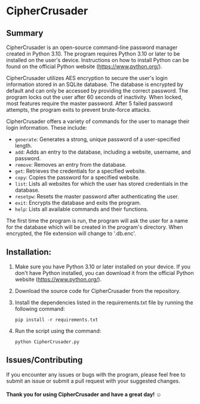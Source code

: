 # CipherCrusader
## Summary
CipherCrusader is an open-source command-line password manager created in Python 3.10. The program requires Python 3.10 or later to be installed on the user's device. Instructions on how to install Python can be found on the official Python website (https://www.python.org/).

CipherCrusader utilizes AES encryption to secure the user's login information stored in an SQLite database. The database is encrypted by default and can only be accessed by providing the correct password. The program locks out the user after 60 seconds of inactivity. When locked, most features require the master password. After 5 failed password attempts, the program exits to prevent brute-force attacks.

CipherCrusader offers a variety of commands for the user to manage their login information. These include:
- `generate`: Generates a strong, unique password of a user-specified length.
- `add`: Adds an entry to the database, including a website, username, and password.
- `remove`: Removes an entry from the database.
- `get`: Retrieves the credentials for a specified website.
- `copy`: Copies the password for a specified website.
- `list`: Lists all websites for which the user has stored credentials in the database.
- `resetpw`: Resets the master password after authenticating the user.
- `exit`: Encrypts the database and exits the program.
- `help`: Lists all available commands and their functions.

The first time the program is run, the program will ask the user for a name for the database which will be created in the program's directory. When encrypted, the file extension will change to '.db.enc'.
## Installation:
1. Make sure you have Python 3.10 or later installed on your device. If you don't have Python installed, you can download it from the official Python website (https://www.python.org/).

2. Download the source code for CipherCrusader from the repository.

3. Install the dependencies listed in the requirements.txt file by running the following command:
    ```
    pip install -r requirements.txt
    ```

4. Run the script using the command:
    ```
    python CipherCrusader.py
    ```
## Issues/Contributing
If you encounter any issues or bugs with the program, please feel free to submit an issue or submit a pull request with your suggested changes.

#### Thank you for using CipherCrusader and have a great day! ☺️